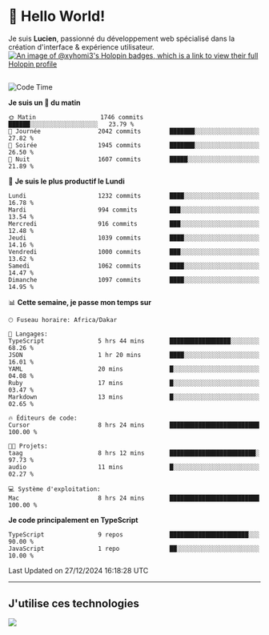 # 👋 Hello World!

Je suis **Lucien**, passionné du développement web spécialisé dans la création d'interface & expérience utilisateur.
[![An image of @xyhomi3's Holopin badges, which is a link to view their full Holopin profile](https://holopin.me/xyhomi3)](https://holopin.io/@xyhomi3)

##

<!--START_SECTION:waka-->
![Code Time](http://img.shields.io/badge/Code%20Time-2%2C834%20hrs%2050%20mins-blue)

**Je suis un 🐤 du matin** 

```text
🌞 Matin                  1746 commits        ██████░░░░░░░░░░░░░░░░░░░   23.79 % 
🌆 Journée                2042 commits        ███████░░░░░░░░░░░░░░░░░░   27.82 % 
🌃 Soirée                 1945 commits        ███████░░░░░░░░░░░░░░░░░░   26.50 % 
🌙 Nuit                   1607 commits        █████░░░░░░░░░░░░░░░░░░░░   21.89 % 
```
📅 **Je suis le plus productif le Lundi** 

```text
Lundi                    1232 commits        ████░░░░░░░░░░░░░░░░░░░░░   16.78 % 
Mardi                    994 commits         ███░░░░░░░░░░░░░░░░░░░░░░   13.54 % 
Mercredi                 916 commits         ███░░░░░░░░░░░░░░░░░░░░░░   12.48 % 
Jeudi                    1039 commits        ████░░░░░░░░░░░░░░░░░░░░░   14.16 % 
Vendredi                 1000 commits        ███░░░░░░░░░░░░░░░░░░░░░░   13.62 % 
Samedi                   1062 commits        ████░░░░░░░░░░░░░░░░░░░░░   14.47 % 
Dimanche                 1097 commits        ████░░░░░░░░░░░░░░░░░░░░░   14.95 % 
```


📊 **Cette semaine, je passe mon temps sur** 

```text
🕑︎ Fuseau horaire: Africa/Dakar

💬 Langages: 
TypeScript               5 hrs 44 mins       █████████████████░░░░░░░░   68.26 % 
JSON                     1 hr 20 mins        ████░░░░░░░░░░░░░░░░░░░░░   16.01 % 
YAML                     20 mins             █░░░░░░░░░░░░░░░░░░░░░░░░   04.08 % 
Ruby                     17 mins             █░░░░░░░░░░░░░░░░░░░░░░░░   03.47 % 
Markdown                 13 mins             █░░░░░░░░░░░░░░░░░░░░░░░░   02.65 % 

🔥 Éditeurs de code: 
Cursor                   8 hrs 24 mins       █████████████████████████   100.00 % 

🐱‍💻 Projets: 
taag                     8 hrs 12 mins       ████████████████████████░   97.73 % 
audio                    11 mins             █░░░░░░░░░░░░░░░░░░░░░░░░   02.27 % 

💻 Système d'exploitation: 
Mac                      8 hrs 24 mins       █████████████████████████   100.00 % 
```

**Je code principalement en TypeScript** 

```text
TypeScript               9 repos             ██████████████████████░░░   90.00 % 
JavaScript               1 repo              ██░░░░░░░░░░░░░░░░░░░░░░░   10.00 % 
```




 Last Updated on 27/12/2024 16:18:28 UTC
<!--END_SECTION:waka-->
---

## J'utilise ces technologies

<p align="left">
  <a href="https://skillicons.dev">
    <img src="https://skillicons.dev/icons?i=ts,js,md,scss,tailwind,react,docker,express,astro,vite,nextjs,vercel,figma,ableton" />
  </a>
</p>

